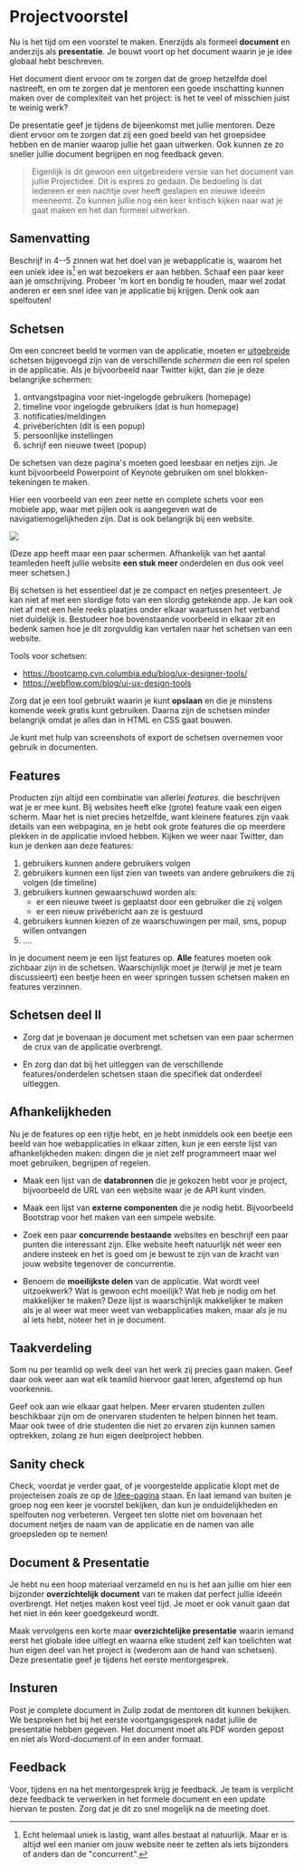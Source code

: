 # Projectvoorstel

Nu is het tijd om een voorstel te maken. Enerzijds als formeel **document** en anderzijs als **presentatie**. Je bouwt voort op het document waarin je je idee globaal hebt beschreven.

Het document dient ervoor om te zorgen dat de groep hetzelfde doel nastreeft, en om te zorgen dat je mentoren een goede inschatting kunnen maken over de complexiteit van het project: is het te veel of misschien juist te weinig werk?

De presentatie geef je tijdens de bijeenkomst met jullie mentoren. Deze dient ervoor om te zorgen dat zij een goed beeld van het groepsidee hebben en de manier waarop jullie het gaan uitwerken. Ook kunnen ze zo sneller jullie document begrijpen en nog feedback geven.

> Eigenlijk is dit gewoon een uitgebreidere versie van het document van jullie Projectidee. Dit is expres zo gedaan. De bedoeling is dat iedereen er een nachtje over heeft geslapen en nieuwe ideeën meeneemt. Zo kunnen jullie nog een keer kritisch kijken naar wat je gaat maken en het dan formeel uitwerken.

## Samenvatting

Beschrijf in 4--5 zinnen wat het doel van je webapplicatie is, waarom het een uniek idee is[^1] en wat bezoekers er aan hebben. Schaaf een paar keer aan je omschrijving. Probeer 'm kort en bondig te houden, maar wel zodat anderen er een snel idee van je applicatie bij krijgen. Denk ook aan spelfouten!

[^1]: Echt helemaal uniek is lastig, want alles bestaat al natuurlijk. Maar er is altijd wel een manier om jouw website neer te zetten als iets bijzonders of anders dan de "concurrent".

## Schetsen

Om een concreet beeld te vormen van de applicatie, moeten er <u>uitgebreide</u> schetsen bijgevoegd zijn van de verschillende *schermen* die een rol spelen in de applicatie. Als je bijvoorbeeld naar Twitter kijkt, dan zie je deze belangrijke schermen:

1. ontvangstpagina voor niet-ingelogde gebruikers (homepage)
2. timeline voor ingelogde gebruikers (dat is hun homepage)
3. notificaties/meldingen
4. privéberichten (dit is een popup)
5. persoonlijke instellingen
6. schrijf een nieuwe tweet (popup)

De schetsen van deze pagina's moeten goed leesbaar en netjes zijn. Je kunt bijvoorbeeld Powerpoint of Keynote gebruiken om snel blokken-tekeningen te maken.

Hier een voorbeeld van een zeer nette en complete schets voor een mobiele app, waar met pijlen ook is aangegeven wat de navigatiemogelijkheden zijn. Dat is ook belangrijk bij een website.

![](screens-proposal.png)

(Deze app heeft maar een paar schermen. Afhankelijk van het aantal teamleden heeft jullie website **een stuk meer** onderdelen en dus ook veel meer schetsen.)

Bij schetsen is het essentieel dat je ze compact en netjes presenteert. Je kan niet af met een slordige foto van een slordig getekende app. Je kan ook niet af met een hele reeks plaatjes onder elkaar waartussen het verband niet duidelijk is. Bestudeer hoe bovenstaande voorbeeld in elkaar zit en bedenk samen hoe je dit zorgvuldig kan vertalen naar het schetsen van een website.

Tools voor schetsen:

- <https://bootcamp.cvn.columbia.edu/blog/ux-designer-tools/>
- <https://webflow.com/blog/ui-ux-design-tools>

Zorg dat je een tool gebruikt waarin je kunt **opslaan** en die je minstens komende week gratis kunt gebruiken. Daarna zijn de schetsen minder belangrijk omdat je alles dan in HTML en CSS gaat bouwen.

Je kunt met hulp van screenshots of export de schetsen overnemen voor gebruik in documenten.

## Features

Producten zijn altijd een combinatie van allerlei *features*. die beschrijven wat je er mee kunt. Bij websites heeft elke (grote) feature vaak een eigen scherm. Maar het is niet precies hetzelfde, want kleinere features zijn vaak details van een webpagina, en je hebt ook grote features die op meerdere plekken in de applicatie invloed hebben. Kijken we weer naar Twitter, dan kun je denken aan deze features:

1. gebruikers kunnen andere gebruikers volgen
2. gebruikers kunnen een lijst zien van tweets van andere gebruikers die zij volgen (de timeline)
3. gebruikers kunnen gewaarschuwd worden als:
    - er een nieuwe tweet is geplaatst door een gebruiker die zij volgen
    - er een nieuw privébericht aan ze is gestuurd
4. gebruikers kunnen kiezen of ze waarschuwingen per mail, sms, popup willen ontvangen
5. ....

In je document neem je een lijst features op. **Alle** features moeten ook zichbaar zijn in de schetsen. Waarschijnlijk moet je (terwijl je met je team discussieert) een beetje heen en weer springen tussen schetsen maken en features verzinnen.

## Schetsen deel II

- Zorg dat je bovenaan je document met schetsen van een paar schermen de crux van de applicatie overbrengt.

- En zorg dan dat bij het uitleggen van de verschillende features/onderdelen schetsen staan die specifiek dat onderdeel uitleggen.

## Afhankelijkheden

Nu je de features op een rijtje hebt, en je hebt inmiddels ook een beetje een beeld van hoe webapplicaties in elkaar zitten, kun je een eerste lijst van afhankelijkheden maken: dingen die je niet zelf programmeert maar wel moet gebruiken, begrijpen of regelen.

- Maak een lijst van de **databronnen** die je gekozen hebt voor je project, bijvoorbeeld de URL van een website waar je de API kunt vinden.

- Maak een lijst van **externe componenten** die je nodig hebt. Bijvoorbeeld Bootstrap voor het maken van een simpele website.

- Zoek een paar **concurrende bestaande** websites en beschrijf een paar punten die interessant zijn. Elke website heeft natuurlijk nét weer een andere insteek en het is goed om je bewust te zijn van de kracht van jouw website tegenover de concurrentie.

- Benoem de **moeilijkste delen** van de applicatie. Wat wordt veel uitzoekwerk? Wat is gewoon echt moeilijk? Wat heb je nodig om het makkelijker te maken? Deze lijst is waarschijnlijk makkelijker te maken als je al weer wat meer weet van webapplicaties maken, maar als je nu al iets hebt, noteer het in je document.

## Taakverdeling

Som nu per teamlid op welk deel van het werk zij precies gaan maken. Geef daar ook weer aan wat elk teamlid hiervoor gaat leren, afgestemd op hun voorkennis.

Geef ook aan wie elkaar gaat helpen. Meer ervaren studenten zullen beschikbaar zijn om de onervaren studenten te helpen binnen het team. Maar ook twee of drie studenten die niet zo ervaren zijn kunnen samen optrekken, zolang ze hun eigen deelproject hebben.

## Sanity check

Check, voordat je verder gaat, of je voorgestelde applicatie klopt met de projecteisen zoals ze op de [Idee-pagina](/milestones/idee) staan. En laat iemand van buiten je groep nog een keer je voorstel bekijken, dan kun je onduidelijkheden en spelfouten nog verbeteren. Vergeet ten slotte niet om bovenaan het document netjes de naam van de applicatie en de namen van alle groepsleden op te nemen!

## Document & Presentatie

Je hebt nu een hoop materiaal verzameld en nu is het aan jullie om hier een bijzonder **overzichtelijk document** van te maken dat perfect jullie ideeën overbrengt. Het netjes maken kost veel tijd. Je moet er ook vanuit gaan dat het niet in één keer goedgekeurd wordt.

Maak vervolgens een korte maar **overzichtelijke presentatie** waarin iemand eerst het globale idee uitlegt en waarna elke student zelf kan toelichten wat hun eigen deel van het project is (wederom aan de hand van schetsen). Deze presentatie geef je tijdens het eerste mentorgesprek.

## Insturen

Post je complete document in Zulip zodat de mentoren dit kunnen bekijken. We bespreken het bij het eerste voortgangsgesprek nadat jullie de presentatie hebben gegeven. Het document moet als PDF worden gepost en niet als Word-document of in een ander formaat.

## Feedback

Voor, tijdens en na het mentorgesprek krijg je feedback. Je team is verplicht deze feedback te verwerken in het formele document en een update hiervan te posten. Zorg dat je dit zo snel mogelijk na de meeting doet.
